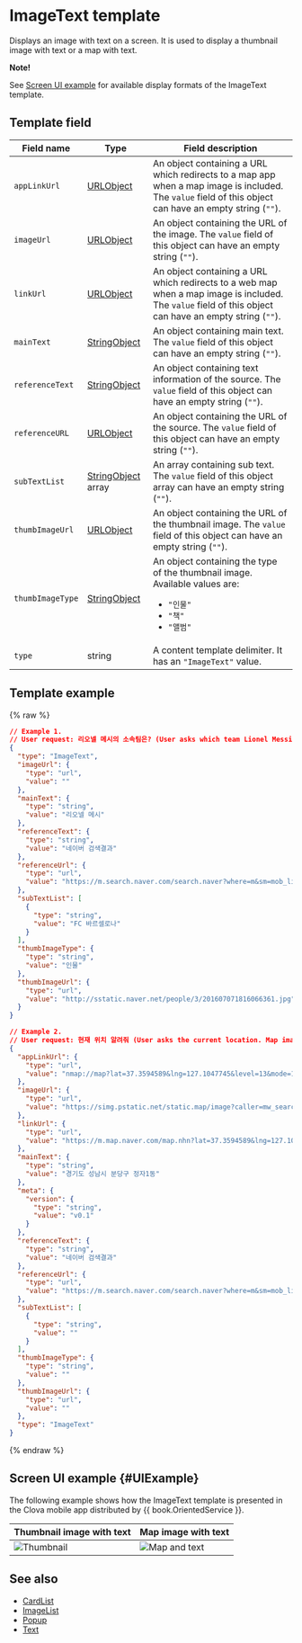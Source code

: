 # ImageText template
Displays an image with text on a screen. It is used to display a thumbnail image with text or a map with text.

<div class="note">
<p><strong>Note!</strong></p>
<p>See <a href="#UIExample">Screen UI example</a> for available display formats of the ImageText template.</p>
</div>

## Template field

| Field name       | Type    | Field description                     |
|---------------|---------|-----------------------------|
| `appLinkUrl`     | [URLObject](/CIC/References/ContentTemplates/Shared_Objects.md#URLObject)             | An object containing a URL which redirects to a map app when a map image is included. The `value` field of this object can have an empty string (`""`).  |
| `imageUrl`       | [URLObject](/CIC/References/ContentTemplates/Shared_Objects.md#URLObject)             | An object containing the URL of the image. The `value` field of this object can have an empty string (`""`).                                |
| `linkUrl`        | [URLObject](/CIC/References/ContentTemplates/Shared_Objects.md#URLObject)             | An object containing a URL which redirects to a web map when a map image is included. The `value` field of this object can have an empty string (`""`).   |
| `mainText`       | [StringObject](/CIC/References/ContentTemplates/Shared_Objects.md#StringObject)       | An object containing main text. The `value` field of this object can have an empty string (`""`).                                       |
| `referenceText`  | [StringObject](/CIC/References/ContentTemplates/Shared_Objects.md#StringObject)       | An object containing text information of the source. The `value` field of this object can have an empty string (`""`).                                |
| `referenceURL`   | [URLObject](/CIC/References/ContentTemplates/Shared_Objects.md#URLObject)             | An object containing the URL of the source. The `value` field of this object can have an empty string (`""`).                                  |
| `subTextList`    | [StringObject](/CIC/References/ContentTemplates/Shared_Objects.md#StringObject) array | An array containing sub text. The `value` field of this object array can have an empty string (`""`).                               |
| `thumbImageUrl`  | [URLObject](/CIC/References/ContentTemplates/Shared_Objects.md#URLObject)             | An object containing the URL of the thumbnail image. The `value` field of this object can have an empty string (`""`).                           |
| `thumbImageType` | [StringObject](/CIC/References/ContentTemplates/Shared_Objects.md#StringObject)       | An object containing the type of the thumbnail image. Available values are: <ul><li><code>"인물"</code></li><li><code>"책"</code></li><li><code>"앨범"</code></li></ul> |
| `type`           | string  | A content template delimiter. It has an `"ImageText"` value.      |

## Template example

{% raw %}

```json
// Example 1.
// User request: 리오넬 메시의 소속팀은? (User asks which team Lionel Messi is in. Thumbnail image and text are displayed)
{
  "type": "ImageText",
  "imageUrl": {
    "type": "url",
    "value": ""
  },
  "mainText": {
    "type": "string",
    "value": "리오넬 메시"
  },
  "referenceText": {
    "type": "string",
    "value": "네이버 검색결과"
  },
  "referenceUrl": {
    "type": "url",
    "value": "https://m.search.naver.com/search.naver?where=m&sm=mob_lic&query=%eb%a6%ac%ec%98%a4%eb%84%ac+%eb%a9%94%ec%8b%9c+%ec%86%8c%ec%86%8d%ed%8c%80"
  },
  "subTextList": [
    {
      "type": "string",
      "value": "FC 바르셀로나"
    }
  ],
  "thumbImageType": {
    "type": "string",
    "value": "인물"
  },
  "thumbImageUrl": {
    "type": "url",
    "value": "http://sstatic.naver.net/people/3/201607071816066361.jpg"
  }
}

// Example 2.
// User request: 현재 위치 알려줘 (User asks the current location. Map image and text are displayed)
{
  "appLinkUrl": {
    "type": "url",
    "value": "nmap://map?lat=37.3594589&lng=127.1047745&level=13&mode=1&traffic=false&bicycle=false&cadastral=false&appname=com.naver.clova"
  },
  "imageUrl": {
    "type": "url",
    "value": "https://simg.pstatic.net/static.map/image?caller=mw_search&crs=EPSG:4326&scale=2&format=jpg&dataversion=163.2&version=1.1&baselayer=default&center=127.1047745,37.3594589&markers=type,default2_s,127.1047745,37.3594589&level=10&h=402&w=515"
  },
  "linkUrl": {
    "type": "url",
    "value": "https://m.map.naver.com/map.nhn?lat=37.3594589&lng=127.1047745&dlevel=&mapMode=&pinTitle=&boundary=&traffic="
  },
  "mainText": {
    "type": "string",
    "value": "경기도 성남시 분당구 정자1동"
  },
  "meta": {
    "version": {
      "type": "string",
      "value": "v0.1"
    }
  },
  "referenceText": {
    "type": "string",
    "value": "네이버 검색결과"
  },
  "referenceUrl": {
    "type": "url",
    "value": "https://m.search.naver.com/search.naver?where=m&sm=mob_lic&query=%ed%98%84%ec%9e%ac+%ec%9c%84%ec%b9%98"
  },
  "subTextList": [
    {
      "type": "string",
      "value": ""
    }
  ],
  "thumbImageType": {
    "type": "string",
    "value": ""
  },
  "thumbImageUrl": {
    "type": "url",
    "value": ""
  },
  "type": "ImageText"
}
```

{% endraw %}

## Screen UI example {#UIExample}
The following example shows how the ImageText template is presented in the Clova mobile app distributed by {{ book.OrientedService }}.

| Thumbnail image with text | Map image with text |
|-------|-------|
| ![Thumbnail](/CIC/Resources/Images/Content_Template-Thumbimage_and_Text.png) | ![Map and text](/CIC/Resources/Images/Content_Template-Mapimage_and_Text.png) |

## See also
* [CardList](/CIC/References/ContentTemplates/CardList.md)
* [ImageList](/CIC/References/ContentTemplates/ImageList.md)
* [Popup](/CIC/References/ContentTemplates/Popup.md)
* [Text](/CIC/References/ContentTemplates/Text.md)

